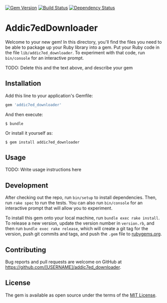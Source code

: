 [![Gem Version](https://badge.fury.io/rb/addic7ed_downloader.svg)](https://badge.fury.io/rb/addic7ed_downloader) [![Build Status](https://travis-ci.org/iovis9/addic7ed_downloader.svg?branch=master)](https://travis-ci.org/iovis9/addic7ed_downloader) [![Dependency Status](https://gemnasium.com/badges/github.com/iovis9/addic7ed_downloader.svg)](https://gemnasium.com/github.com/iovis9/addic7ed_downloader)

# Addic7edDownloader

Welcome to your new gem! In this directory, you'll find the files you need to be able to package up your Ruby library into a gem. Put your Ruby code in the file `lib/addic7ed_downloader`. To experiment with that code, run `bin/console` for an interactive prompt.

TODO: Delete this and the text above, and describe your gem

## Installation

Add this line to your application's Gemfile:

```ruby
gem 'addic7ed_downloader'
```

And then execute:

    $ bundle

Or install it yourself as:

    $ gem install addic7ed_downloader

## Usage

TODO: Write usage instructions here

## Development

After checking out the repo, run `bin/setup` to install dependencies. Then, run `rake spec` to run the tests. You can also run `bin/console` for an interactive prompt that will allow you to experiment.

To install this gem onto your local machine, run `bundle exec rake install`. To release a new version, update the version number in `version.rb`, and then run `bundle exec rake release`, which will create a git tag for the version, push git commits and tags, and push the `.gem` file to [rubygems.org](https://rubygems.org).

## Contributing

Bug reports and pull requests are welcome on GitHub at https://github.com/[USERNAME]/addic7ed_downloader.


## License

The gem is available as open source under the terms of the [MIT License](http://opensource.org/licenses/MIT).

